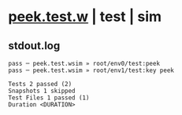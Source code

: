 # [peek.test.w](../../../../../../examples/tests/sdk_tests/counter/peek.test.w) | test | sim

## stdout.log
```log
pass ─ peek.test.wsim » root/env0/test:peek    
pass ─ peek.test.wsim » root/env1/test:key peek

Tests 2 passed (2)
Snapshots 1 skipped
Test Files 1 passed (1)
Duration <DURATION>
```

